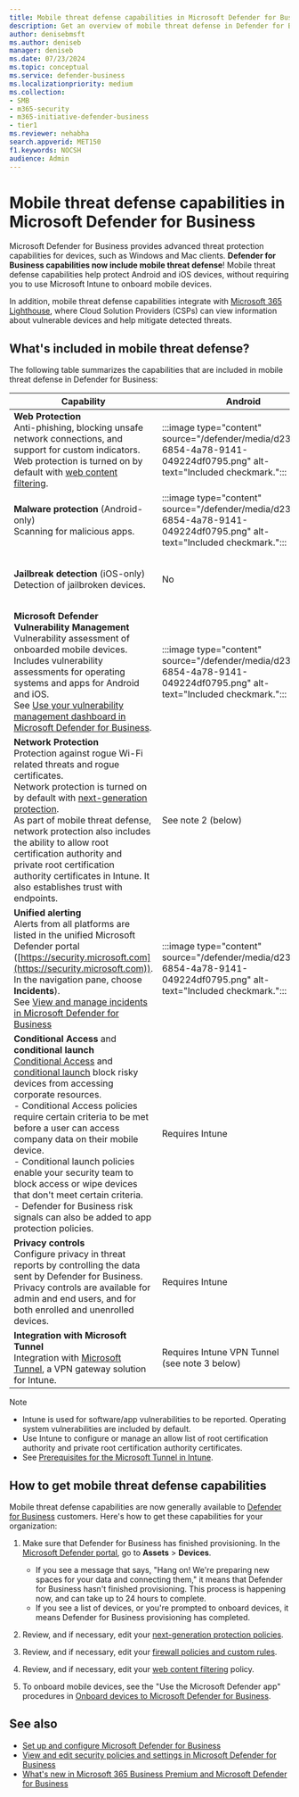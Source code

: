 ```yaml
---
title: Mobile threat defense capabilities in Microsoft Defender for Business
description: Get an overview of mobile threat defense in Defender for Business. Learn about what's included and how to onboard devices.
author: denisebmsft
ms.author: deniseb
manager: deniseb
ms.date: 07/23/2024
ms.topic: conceptual
ms.service: defender-business
ms.localizationpriority: medium
ms.collection:
- SMB
- m365-security
- m365-initiative-defender-business
- tier1
ms.reviewer: nehabha
search.appverid: MET150
f1.keywords: NOCSH
audience: Admin
---
```


# Mobile threat defense capabilities in Microsoft Defender for Business

Microsoft Defender for Business provides advanced threat protection capabilities for devices, such as Windows and Mac clients. **Defender for Business capabilities now include mobile threat defense**! Mobile threat defense capabilities help protect Android and iOS devices, without requiring you to use Microsoft Intune to onboard mobile devices.

In addition, mobile threat defense capabilities integrate with [Microsoft 365 Lighthouse](/Microsoft-365/lighthouse/m365-lighthouse-overview), where Cloud Solution Providers (CSPs) can view information about vulnerable devices and help mitigate detected threats.

## What's included in mobile threat defense?

The following table summarizes the capabilities that are included in mobile threat defense in Defender for Business:

|Capability|Android|iOS|
|---|---|---|
|**Web Protection** <br/>Anti-phishing, blocking unsafe network connections, and support for custom indicators. <br/>Web protection is turned on by default with [web content filtering](mdb-web-content-filtering.md).|:::image type="content" source="/defender/media/d238e041-6854-4a78-9141-049224df0795.png" alt-text="Included checkmark.":::|:::image type="content" source="/defender/media/d238e041-6854-4a78-9141-049224df0795.png" alt-text="Included checkmark.":::|
|**Malware protection** (Android-only) <br/>Scanning for malicious apps.|:::image type="content" source="/defender/media/d238e041-6854-4a78-9141-049224df0795.png" alt-text="Included checkmark.":::|No|
|**Jailbreak detection** (iOS-only) <br/>Detection of jailbroken devices.|No|:::image type="content" source="/defender/media/d238e041-6854-4a78-9141-049224df0795.png" alt-text="Included checkmark.":::|
|**Microsoft Defender Vulnerability Management**<br/>Vulnerability assessment of onboarded mobile devices. Includes vulnerability assessments for operating systems and apps for Android and iOS. <br/>See [Use your vulnerability management dashboard in Microsoft Defender for Business](mdb-view-tvm-dashboard.md).|:::image type="content" source="/defender/media/d238e041-6854-4a78-9141-049224df0795.png" alt-text="Included checkmark.":::|See note 1 (below)|
|**Network Protection** <br/>Protection against rogue Wi-Fi related threats and rogue certificates. <br/>Network protection is turned on by default with [next-generation protection](mdb-next-generation-protection.md). <br/>As part of mobile threat defense, network protection also includes the ability to allow root certification authority and private root certification authority certificates in Intune. It also establishes trust with endpoints.|See note 2 (below)|See note 2 (below)|
|**Unified alerting** <br/>Alerts from all platforms are listed in the unified Microsoft Defender portal ([https://security.microsoft.com](https://security.microsoft.com)). In the navigation pane, choose **Incidents**). <br/>See [View and manage incidents in Microsoft Defender for Business](mdb-view-manage-incidents.md)|:::image type="content" source="/defender/media/d238e041-6854-4a78-9141-049224df0795.png" alt-text="Included checkmark.":::|:::image type="content" source="/defender/media/d238e041-6854-4a78-9141-049224df0795.png" alt-text="Included checkmark.":::|
|**Conditional Access** and **conditional launch** <br/>[Conditional Access](/mem/intune/protect/conditional-access) and [conditional launch](/mem/intune/apps/app-protection-policies-access-actions) block risky devices from accessing corporate resources.<br/>-  Conditional Access policies require certain criteria to be met before a user can access company data on their mobile device. <br/>- Conditional launch policies enable your security team to block access or wipe devices that don't meet certain criteria.<br/>- Defender for Business risk signals can also be added to app protection policies.|Requires Intune|Requires Intune|
|**Privacy controls** <br/>Configure privacy in threat reports by controlling the data sent by Defender for Business. Privacy controls are available for admin and end users, and for both enrolled and unenrolled devices.|Requires Intune|Requires Intune|
|**Integration with Microsoft Tunnel** <br/>Integration with [Microsoft Tunnel](/mem/intune/protect/microsoft-tunnel-overview), a VPN gateway solution for Intune.|Requires Intune VPN Tunnel <br/>(see note 3 below)|Requires Intune VPN Tunnel <br/>(see note 3 below)|

> [!NOTE]
>
> - Intune is used for software/app vulnerabilities to be reported. Operating system vulnerabilities are included by default.
> - Use Intune to configure or manage an allow list of root certification authority and private root certification authority certificates.
> - See [Prerequisites for the Microsoft Tunnel in Intune](/mem/intune/protect/microsoft-tunnel-prerequisites).

## How to get mobile threat defense capabilities

Mobile threat defense capabilities are now generally available to [Defender for Business](get-defender-business.md) customers. Here's how to get these capabilities for your organization:

1. Make sure that Defender for Business has finished provisioning. In the [Microsoft Defender portal](https://security.microsoft.com), go to **Assets** > **Devices**.

   - If you see a message that says, "Hang on! We're preparing new spaces for your data and connecting them," it means that Defender for Business hasn't finished provisioning. This process is happening now, and can take up to 24 hours to complete.
   - If you see a list of devices, or you're prompted to onboard devices, it means Defender for Business provisioning has completed.

2. Review, and if necessary, edit your [next-generation protection policies](mdb-next-generation-protection.md).

3. Review, and if necessary, edit your [firewall policies and custom rules](mdb-firewall.md).

4. Review, and if necessary, edit your [web content filtering](mdb-web-content-filtering.md) policy.

5. To onboard mobile devices, see the "Use the Microsoft Defender app" procedures in [Onboard devices to Microsoft Defender for Business](mdb-onboard-devices.md).

## See also

- [Set up and configure Microsoft Defender for Business](mdb-setup-configuration.md)
- [View and edit security policies and settings in Microsoft Defender for Business](mdb-configure-security-settings.md)
- [What's new in Microsoft 365 Business Premium and Microsoft Defender for Business](/Microsoft-365/business-premium/m365bp-mdb-whats-new)
